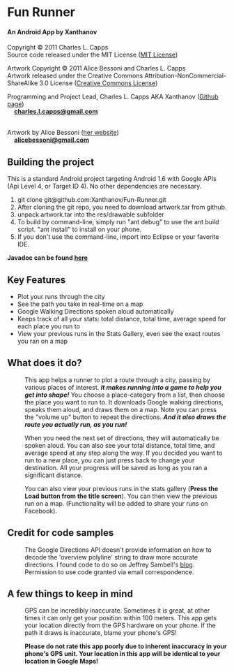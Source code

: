 <h1> Fun Runner </h1>
<h4> An Android App by Xanthanov </h4>

Copyright &copy; 2011 Charles L. Capps <br/>
Source code released under the MIT License (<a href="http://www.opensource.org/licenses/mit-license.php">MIT License</a>)<br/>

Artwork Copyright &copy; 2011 Alice Bessoni and Charles L. Capps <br/>
Artwork released under the Creative Commons Attribution-NonCommercial-ShareAlike 3.0 License (<a href="http://creativecommons.org/licenses/by-nc-sa/3.0/">Creative Commons License</a>)

Programming and Project Lead, Charles L. Capps AKA Xanthanov (<a href="https://www.github.com/Xanthanov">Github page</a>)<br/>
	&nbsp;&nbsp;&nbsp;&nbsp;<b>charles.l.capps@gmail.com</b></br>
</br>

Artwork by Alice Bessoni (<a href="http://www.alicebessoni.com/">her website</a>) <br/>
	&nbsp;&nbsp;&nbsp;&nbsp;<b>alicebessoni@gmail.com</b><br/>

<h2>Building the project</h2>
This is a standard Android project targeting Android 1.6 with Google APIs (Api Level 4, or Target ID 4). No other dependencies are necessary. <br/>
<ol>
<li>git clone git@github.com:Xanthanov/Fun-Runner.git</li>
<li>After cloning the git repo, you need to download artwork.tar from github.</li>
<li>unpack artwork.tar into the res/drawable subfolder</li>
<li>To build by command-line, simply run "ant debug" to use the ant build script. "ant install" to install on your phone.</li>
<li>If you don't use the command-line, import into Eclipse or your favorite IDE.</li>  
</ol>

<b>Javadoc can be found [here](http://xanthanov.github.com/funrunner/javadoc/index.html) </b>

<h2>Key Features</h2>

<ul>
<li>Plot your runs through the city</li>
<li>See the path you take in real-time on a map</li>
<li>Google Walking Directions spoken aloud automatically</li>
<li>Keeps track of all your stats: total distance, total time, average speed for each place you run to</li>
<li>View your previous runs in the Stats Gallery, even see the exact routes you ran on a map</li>

</ul>

<h2>What does it do?</h2>

<p><dd>
	This app helps a runner to plot a route through a city, passing by various places of interest. 
<b><i>It makes running into a game to help you get into shape!</b></i> You choose a place-category from a list, 
then choose the place you want to run to. It downloads Google walking directions, speaks them aloud, and draws them on a map. 
Note you can press the "volume up" button to repeat the directions. <b><i>And it also draws the route you actually run, as you run!</b></i>
</dd></p>

<p><dd>
	When you need the next set of directions, they will automatically be spoken aloud. You can also see your total distance, total time, and average speed 
at any step along the way. If you decided you want to run to a new place, you can just press back to change your destination. All your progress will be saved
as long as you ran a significant distance. 
</dd></p>

<p><dd>
	You can also view your previous runs in the stats gallery (<b>Press the Load button from the title screen</b>). 
You can then view the previous run on a map. (Functionality will be added to share your runs on Facebook). 	
</dd></p>

<h2>Credit for code samples</h2>
<dd>The Google Directions API doesn&apos;t provide information on how to decode the &apos;overview polyline&apos; string to draw more accurate directions. 
I found code to do so on Jeffrey Sambell&apos;s <a href="http://jeffreysambells.com/posts/2010/05/27/decoding-polylines-from-google-maps-direction-api-with-java/">blog</a>.
Permission to use code granted via email correspondence.</dd>

<h2>A few things to keep in mind</h2>

<p><dd>
	GPS can be incredibly inaccurate. Sometimes it is great, at other times it can only get your position within 100 meters. This app
gets your location directly from the GPS hardware on your phone. If the path it draws is inaccurate, blame your phone&apos;s GPS! 

<b>Please do not rate this app poorly due to inherent inaccuracy in your phone&apos;s GPS unit. Your location in this app will be identical 
to your location in Google Maps!</b>
</dd></p>
